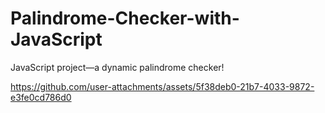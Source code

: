 # Palindrome-Checker-with-JavaScript
 JavaScript project—a dynamic palindrome checker!
 
https://github.com/user-attachments/assets/5f38deb0-21b7-4033-9872-e3fe0cd786d0
